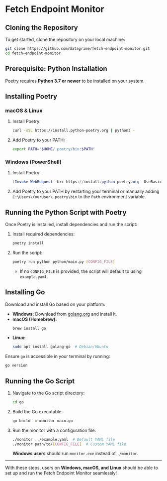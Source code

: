 # Fetch Endpoint Monitor

## Cloning the Repository

To get started, clone the repository on your local machine:

```sh
git clone https://github.com/datagrime/fetch-endpoint-monitor.git
cd fetch-endpoint-monitor
```

## Prerequisite: Python Installation

Poetry requires **Python 3.7 or newer** to be installed on your system.

## Installing Poetry

### macOS & Linux

1. Install Poetry:
    ```sh
    curl -sSL https://install.python-poetry.org | python3 -
    ```
2. Add Poetry to your PATH:
    ```sh
    export PATH="$HOME/.poetry/bin:$PATH"
    ```

### Windows (PowerShell)

1. Install Poetry:
    ```powershell
    (Invoke-WebRequest -Uri https://install.python-poetry.org -UseBasicParsing).Content | python -
    ```
2. Add Poetry to your PATH by restarting your terminal or manually adding `C:\Users\YourUser\.poetry\bin` to the `Path` environment variable.

## Running the Python Script with Poetry

Once Poetry is installed, install dependencies and run the script:

1. Install required dependencies:
    ```sh
    poetry install
    ```
2. Run the script:
    ```sh
    poetry run python python/main.py [CONFIG_FILE]
    ```
    - If no `CONFIG_FILE` is provided, the script will default to using `example.yaml`.

## Installing Go

Download and install Go based on your platform:

- **Windows:** Download from [golang.org](https://golang.org/dl/) and install it.
- **macOS (Homebrew):**
  ```sh
  brew install go
  ```
- **Linux:**
  ```sh
  sudo apt install golang-go  # Debian/Ubuntu
  ```

Ensure `go` is accessible in your terminal by running:
```sh
go version
```

## Running the Go Script

1. Navigate to the Go script directory:
    ```sh
    cd go
    ```
2. Build the Go executable:
    ```sh
    go build -o monitor main.go
    ```
3. Run the monitor with a configuration file:
    ```sh
    ./monitor ../example.yaml  # Default YAML file
    ./monitor path/to/[CONFIG_FILE]  # Custom YAML file
    ```
    **Windows users** should run `monitor.exe` instead of `./monitor`.

---

With these steps, users on **Windows, macOS, and Linux** should be able to set up and run the Fetch Endpoint Monitor seamlessly!

